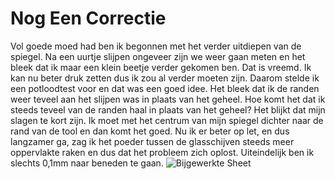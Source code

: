 # Nog Een Correctie
Vol goede moed had ben ik begonnen met het verder uitdiepen van de spiegel. Na een uurtje slijpen ongeveer zijn we weer gaan meten en het bleek dat ik maar een klein beetje verder gekomen ben. Dat is vreemd. Ik kan nu beter druk zetten dus ik zou al verder moeten zijn. Daarom stelde ik een potloodtest voor en dat was een goed idee. Het bleek dat ik de randen weer teveel aan het slijpen was in plaats van het geheel. Hoe komt het dat ik steeds teveel van de randen haal in plaats van het geheel? Het blijkt dat mijn slagen te kort zijn. Ik moet met het centrum van mijn spiegel dichter naar de rand van de tool en dan komt het goed. Nu ik er beter op let, en dus langzamer ga, zag ik het poeder tussen de glasschijven steeds meer oppervlakte raken en dus dat het probleem zich oplost. Uiteindelijk ben ik slechts 0,1mm naar beneden te gaan.
![Bijgewerkte Sheet](/images/IMG_3169.jpg)